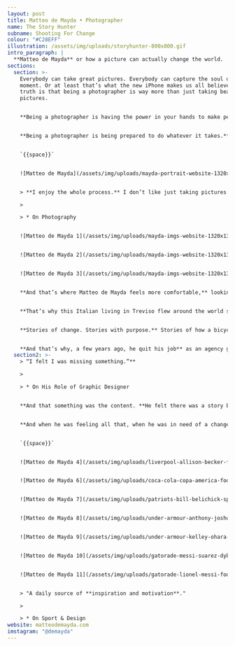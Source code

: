 ```yaml
---
layout: post
title: Matteo de Mayda • Photographer
name: The Story Hunter
subname: Shooting For Change
colour: "#C28EFF"
illustration: /assets/img/uploads/storyhunter-800x800.gif
intro_paragraph: |
  **Matteo de Mayda** or how a picture can actually change the world.
sections:
  section: >-
    Everybody can take great pictures. Everybody can capture the soul of a
    moment. Or at least that’s what the new iPhone makes us all believe. But the
    truth is that being a photographer is way more than just taking beautiful
    pictures. 


    **Being a photographer is having the power in your hands to make people believe.** To make them open their eyes and see what’s really going on out there. Being a photographer has nothing to do with having a camera in your pocket or hanging from your neck.


    **Being a photographer is being prepared to do whatever it takes.** To fly wherever you have to. To meet whomever you need to meet in order to find the right story. To tell the world there’s something more than what they see on social media.


    `{{space}}`


    ![Matteo de Mayda](/assets/img/uploads/mayda-portrait-website-1320x1320px-01.jpg)


    > **I enjoy the whole process.** I don’t like just taking pictures which is 30% of what I do.

    >

    > * On Photography


    ![Matteo de Mayda 1](/assets/img/uploads/mayda-imgs-website-1320x1320px-01.jpg)


    ![Matteo de Mayda 2](/assets/img/uploads/mayda-imgs-website-1320x1320px-02.jpg)


    ![Matteo de Mayda 3](/assets/img/uploads/mayda-imgs-website-1320x1320px-03.jpg)


    **And that’s where Matteo de Mayda feels more comfortable,** looking deep into what’s actually out there and telling that story to the world. Finding the path to people’s hearts. One picture at a time.


    **That’s why this Italian living in Treviso flew around the world several times.** From China to Kenya, from Algeria to Guatemala he just boarded every plane that could lead him to a great story.


    **Stories of change. Stories with purpose.** Stories of how a bicycle can make the world a better place or even how pastry can actually make a whole culture rethink things.


    **And that’s why, a few years ago, he quit his job** as an agency graphic designer to pursue his dream.
  section2: >-
    > “I felt I was missing something.”**

    >

    > * On His Role of Graphic Designer


    **And that something was the content. **He felt there was a story behind every project he was working on, but the story was not properly covered, or told.


    **And when he was feeling all that, when he was in need of a change, Macramé contacted him to work on a photography project.** The project: The WorldWide Cycling Atlas. A project that took him to Guatemala and allowed him to test himself as a photographer, offering the world a new perspective, a new way of thinking about the concept of the bicycle.


    `{{space}}`


    ![Matteo de Mayda 4](/assets/img/uploads/liverpool-allison-becker-football-illustration.jpg)


    ![Matteo de Mayda 6](/assets/img/uploads/coca-cola-copa-america-football-illustration.jpg)


    ![Matteo de Mayda 7](/assets/img/uploads/patriots-bill-belichick-sport-illustration.jpg)


    ![Matteo de Mayda 8](/assets/img/uploads/under-armour-anthony-joshua-sport-illustration.jpg)


    ![Matteo de Mayda 9](/assets/img/uploads/under-armour-kelley-ohara-football-player-illlustration.jpg)


    ![Matteo de Mayda 10](/assets/img/uploads/gatorade-messi-suarez-dybala-football-player-ilustration.jpg)


    ![Matteo de Mayda 11](/assets/img/uploads/gatorade-lionel-messi-football-player-illustration.jpg)


    > "A daily source of **inspiration and motivation**."

    >

    > * On Sport & Design
website: matteodemayda.com
imstagram: "@demayda"
---
```

